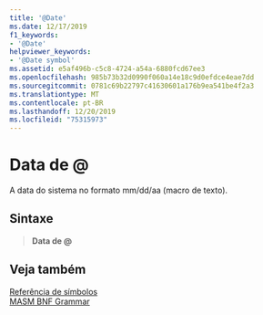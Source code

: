```yaml
---
title: '@Date'
ms.date: 12/17/2019
f1_keywords:
- '@Date'
helpviewer_keywords:
- '@Date symbol'
ms.assetid: e5af496b-c5c8-4724-a54a-6880fcd67ee3
ms.openlocfilehash: 985b73b32d0990f060a14e18c9d0efdce4eae7dd
ms.sourcegitcommit: 0781c69b22797c41630601a176b9ea541be4f2a3
ms.translationtype: MT
ms.contentlocale: pt-BR
ms.lasthandoff: 12/20/2019
ms.locfileid: "75315973"
---
```

# <a name="date"></a>Data de \@

A data do sistema no formato mm/dd/aa (macro de texto).

## <a name="syntax"></a>Sintaxe

> **Data de \@**

## <a name="see-also"></a>Veja também

[Referência de símbolos](symbols-reference.md)\
[MASM BNF Grammar](masm-bnf-grammar.md)

